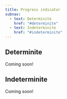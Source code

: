 ```yaml
---
title: Progress indicator
subnav:
  - text: Determinite
    href: "#determinite"
  - text: Indeterminite
    href: "#indeterminite"
---
```


## Determinite

Coming soon!

## Indeterminite

Coming soon!

